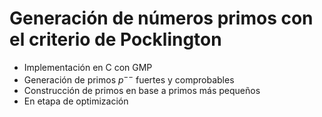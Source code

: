 # Generación de números primos con el criterio de Pocklington

- Implementación en C con GMP
- Generación de primos $p^{--}$ fuertes y comprobables
-   Construcción de primos en base a primos más pequeños
- En etapa de optimización
